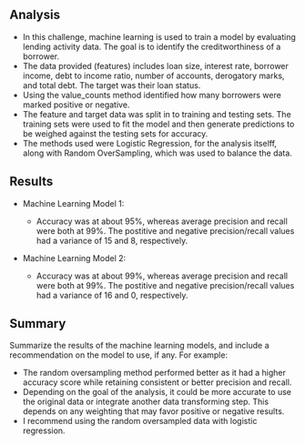 ##  Analysis

* In this challenge, machine learning is used to train a model by evaluating lending activity data. The goal is to identify the creditworthiness of a borrower.
* The data provided (features) includes loan size, interest rate, borrower income, debt to income ratio, number of accounts, derogatory marks, and total debt. The target was their loan status.
* Using the value_counts method identified how many borrowers were marked positive or negative.
* The feature and target data was split in to training and testing sets. The training sets were used to fit the model and then generate predictions to be weighed against the testing sets for accuracy.
* The methods used were Logistic Regression, for the analysis itselff, along with Random OverSampling, which was used to balance the data.


## Results

* Machine Learning Model 1:
  * Accuracy was at about 95%, whereas average precision and recall were both at 99%. The postitive and negative precision/recall values had a variance of 15 and 8, respectively.


* Machine Learning Model 2:
  * Accuracy was at about 99%, whereas average precision and recall were both at 99%. The postitive and negative precision/recall values had a variance of 16 and 0, respectively.


## Summary

Summarize the results of the machine learning models, and include a recommendation on the model to use, if any. For example:
* The random oversampling method performed better as it had a higher accuracy score while retaining consistent or better precision and recall.
* Depending on the goal of the analysis, it could be more accurate to use the original data or integrate another data transforming step. This depends on any weighting that may favor positive or negative results.
* I recommend using the random oversampled data with logistic regression.

